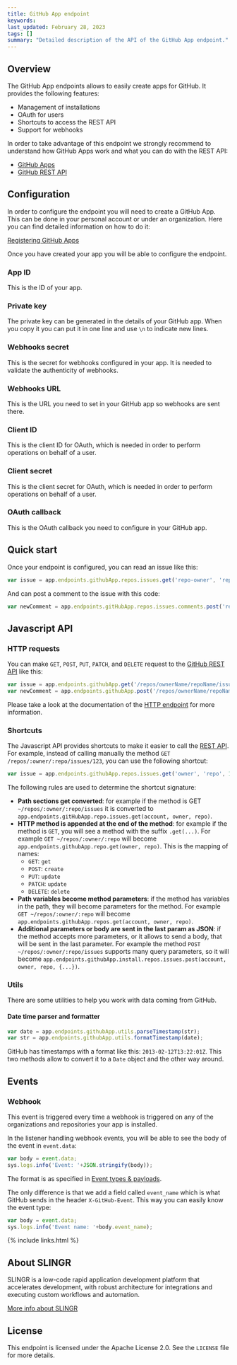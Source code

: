 ```yaml
---
title: GitHub App endpoint
keywords: 
last_updated: February 28, 2023
tags: []
summary: "Detailed description of the API of the GitHub App endpoint."
---
```


## Overview

The GitHub App endpoints allows to easily create apps for GitHub. It provides the following features:

- Management of installations
- OAuth for users
- Shortcuts to access the REST API
- Support for webhooks

In order to take advantage of this endpoint we strongly recommend to understand how GitHub Apps work and
what you can do with the REST API:

- [GitHub Apps](https://developer.github.com/apps/)
- [GitHub REST API](https://developer.github.com/v3/)

## Configuration

In order to configure the endpoint you will need to create a GitHub App. This can be done in your personal
account or under an organization. Here you can find detailed information on how to do it:

[Registering GitHub Apps](https://developer.github.com/apps/building-integrations/setting-up-and-registering-github-apps/registering-github-apps/)

Once you have created your app you will be able to configure the endpoint.

### App ID

This is the ID of your app.

### Private key

The private key can be generated in the details of your GitHub app. When you copy it you can put it
in one line and use `\n` to indicate new lines.

### Webhooks secret

This is the secret for webhooks configured in your app. It is needed to validate the authenticity of
webhooks.

### Webhooks URL

This is the URL you need to set in your GitHub app so webhooks are sent there.

### Client ID

This is the client ID for OAuth, which is needed in order to perform operations on behalf of a user. 

### Client secret

This is the client secret for OAuth, which is needed in order to perform operations on behalf of a user.

### OAuth callback

This is the OAuth callback you need to configure in your GitHub app.

## Quick start

Once your endpoint is configured, you can read an issue like this:

```js
var issue = app.endpoints.githubApp.repos.issues.get('repo-owner', 'repo-name', 123);
```

And can post a comment to the issue with this code:

```js
var newComment = app.endpoints.gitHubApp.repos.issues.comments.post('repo-owner', 'repo-name', 123, {body: 'test comment'});
```

## Javascript API

### HTTP requests

You can make `GET`, `POST`, `PUT`, `PATCH`, and `DELETE` request to the [GitHub REST API](https://developer.github.com/v3/) 
like this:

```js
var issue = app.endpoints.githubApp.get('/repos/ownerName/repoName/issues/123');
var newComment = app.endpoints.githubApp.post('/repos/ownerName/repoName/issues/123/comments', {body: 'test comment'});
```

Please take a look at the documentation of the [HTTP endpoint]({{site.baseurl}}/endpoints-http.html#javascript-api)
for more information.

### Shortcuts

The Javascript API provides shortcuts to make it easier to call the [REST API](https://developer.github.com/v3/).
For example, instead of calling manually the method `GET /repos/:owner/:repo/issues/123`, you can use the following
shortcut:

```js
var issue = app.endpoints.githubApp.repos.issues.get('owner', 'repo', 123);
```

The following rules are used to determine the shortcut signature:

- **Path sections get converted**: for example if the method is GET `~/repos/:owner/:repo/issues` 
  it is converted to `app.endpoints.gitHubApp.repo.issues.get(account, owner, repo)`. 
- **HTTP method is appended at the end of the method**: for example if the method is `GET`, you will see a method with 
  the suffix `.get(...)`. For example `GET ~/repos/:owner/:repo` will become `app.endpoints.githubApp.repo.get(owner, repo)`. 
  This is the mapping of names:
  - `GET`: `get`
  - `POST`: `create`
  - `PUT`: `update`
  - `PATCH`: `update`
  - `DELETE`: `delete`
- **Path variables become method parameters**: if the method has variables in the path, they will become parameters for 
  the method. For example `GET ~/repos/:owner/:repo` will become `app.endpoints.githubApp.repos.get(account, owner, repo)`.
- **Additional parameters or body are sent in the last param as JSON**: if the method accepts more parameters, or it 
  allows to send a body, that will be sent in the last parameter. For example the method `POST ~/repos/:owner/:repo/issues` 
  supports many query parameters, so it will become `app.endpoints.githubApp.install.repos.issues.post(account, owner, repo, {...})`.

### Utils

There are some utilities to help you work with data coming from GitHub.

#### Date time parser and formatter

```js
var date = app.endpoints.githubApp.utils.parseTimestamp(str);
var str = app.endpoints.githubApp.utils.formatTimestamp(date);
```

GitHub has timestamps with a format like this: `2013-02-12T13:22:01Z`. This two methods allow to convert
it to a `Date` object and the other way around.

## Events

### Webhook

This event is triggered every time a webhook is triggered on any of the organizations and repositories your app is 
installed.

In the listener handling webhook events, you will be able to see the body of the event in `event.data`:

```js
var body = event.data;
sys.logs.info('Event: '+JSON.stringify(body));
```

The format is as specified in [Event types & payloads](https://developer.github.com/v3/activity/events/types/).

The only difference is that we add a field called `event_name` which is what GitHub sends in the header
`X-GitHub-Event`. This way you can easily know the event type:

```js
var body = event.data;
sys.logs.info('Event name: '+body.event_name);
```

{% include links.html %}

## About SLINGR

SLINGR is a low-code rapid application development platform that accelerates development, with robust architecture for integrations and executing custom workflows and automation.

[More info about SLINGR](https://slingr.io)

## License

This endpoint is licensed under the Apache License 2.0. See the `LICENSE` file for more details.

